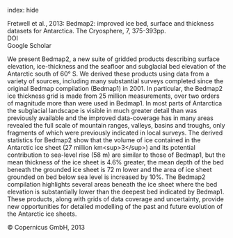 index: hide

<div class="Citation">

  <div class="Citation-body">
    <div class="Citation-text">Fretwell et al., 2013: Bedmap2: improved ice bed, surface and thickness datasets for Antarctica. <span class="Article-journal">The Cryosphere, </span><span class="Article-volume">7, </span>375-393pp.</div>
    <div class="Citation-links">
      <div class="CitationLink" data-href="https://doi.org/10.5194/tc-7-375-2013">
        <div class="CitationLink-icon CitationLink-Doi"></div>
        <div class="CitationLink-text">DOI</div>
      </div>
      <div class="CitationLink" data-href="https://scholar.google.com/scholar?q=10.5194/tc-7-375-2013">
        <div class="CitationLink-icon CitationLink-Scholar"></div>
        <div class="CitationLink-text">Google Scholar</div>
      </div>
    </div>
  </div>
</div>

We present Bedmap2, a new suite of gridded products describing surface elevation, ice-thickness and the seafloor and subglacial bed elevation of the Antarctic south of 60° S. We derived these products using data from a variety of sources, including many substantial surveys completed since the original Bedmap compilation (Bedmap1) in 2001. In particular, the Bedmap2 ice thickness grid is made from 25 million measurements, over two orders of magnitude more than were used in Bedmap1. In most parts of Antarctica the subglacial landscape is visible in much greater detail than was previously available and the improved data-coverage has in many areas revealed the full scale of mountain ranges, valleys, basins and troughs, only fragments of which were previously indicated in local surveys. The derived statistics for Bedmap2 show that the volume of ice contained in the Antarctic ice sheet (27 million km&lt;sup&gt;3&lt;/sup&gt;) and its potential contribution to sea-level rise (58 m) are similar to those of Bedmap1, but the mean thickness of the ice sheet is 4.6% greater, the mean depth of the bed beneath the grounded ice sheet is 72 m lower and the area of ice sheet grounded on bed below sea level is increased by 10%. The Bedmap2 compilation highlights several areas beneath the ice sheet where the bed elevation is substantially lower than the deepest bed indicated by Bedmap1. These products, along with grids of data coverage and uncertainty, provide new opportunities for detailed modelling of the past and future evolution of the Antarctic ice sheets.

<div class="Citation-copy">
&copy; Copernicus GmbH, 2013
</div>